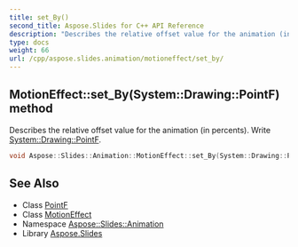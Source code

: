 ```yaml
---
title: set_By()
second_title: Aspose.Slides for C++ API Reference
description: "Describes the relative offset value for the animation (in percents). Write System::Drawing::PointF."
type: docs
weight: 66
url: /cpp/aspose.slides.animation/motioneffect/set_by/
---
```

## MotionEffect::set_By(System::Drawing::PointF) method


Describes the relative offset value for the animation (in percents). Write [System::Drawing::PointF](../../../system.drawing/pointf/).

```cpp
void Aspose::Slides::Animation::MotionEffect::set_By(System::Drawing::PointF value) override
```

## See Also

* Class [PointF](../../system.drawing/pointf/)
* Class [MotionEffect](./)
* Namespace [Aspose::Slides::Animation](../)
* Library [Aspose.Slides](../../)